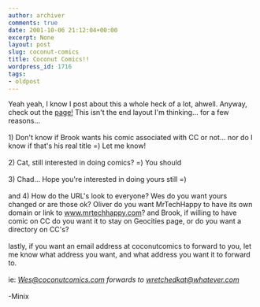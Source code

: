 ```yaml
---
author: archiver
comments: true
date: 2001-10-06 21:12:04+00:00
excerpt: None
layout: post
slug: coconut-comics
title: Coconut Comics!!
wordpress_id: 1716
tags:
- oldpost
---
```


Yeah yeah, I know I post about this a whole heck of a lot, ahwell.  Anyway, check out the <a href="http://www.coconutcomics.com">page!</a>  This isn't the end layout I'm thinking... for a few reasons...<br /><br />1) Don't know if Brook wants his comic associated with CC or not... nor do I know if that's his real title =) Let me know!<br /><br />2) Cat, still interested in doing comics?  =)  You should<br /><br />3) Chad... Hope you're interested in doing yours still =)<br /><br />and 4) How do the URL's look to everyone?  Wes do you want yours changed or are those ok?  Oliver do you want MrTechHappy to have its own domain or link to www.mrtechhappy.com?  and Brook, if willing to have comic on CC do you want it to stay on Geocities page, or do you want a directory on CC's?<br /><br />lastly, if you want an email address at coconutcomics to forward to you, let me know what address you want, and what address you want it to forward to.<br /><br />ie: <i> Wes@coconutcomics.com forwards to wretchedkat@whatever.com </i><br /><br />-Minix